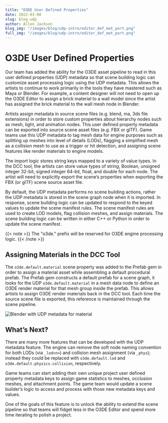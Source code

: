 ```yaml
---
title: "O3DE User Defined Properties"
date: 2022-03-08
slug: blog-udp
author: Allen Jackson
blog_img: "/images/blog/udp-intro/editor_def_mat_port.png"
full_img: "/images/blog/udp-intro/editor_def_mat_port.png"
---
```


# O3DE User Defined Properties

Our team has added the ability for the O3DE asset pipeline to read in this user defined properties (UDP) metadata so that scene building logic can customize asset processing logic using the UDP metadata. This allows the artists to continue to work primarily in the tools they have mastered such as Maya or Blender. For example, a content designer will not need to open up the O3DE Editor to assign a brick material to a wall model since the artist has assigned the brick material to the wall mesh node in Blender.

Artists assign metadata in source scene files (e.g. blend, ma, 3ds file extensions) in order to store custom properties about hierarchy nodes such as mesh, light, and animation nodes. This user defined property metadata can be exported into source scene asset files (e.g. FBX or glTF). Game teams use this UDP metadata to tag mesh data for engine purposes such as splitting up meshes into level of details (LODs), flagging a simplified mesh as a collision mesh to use as a trigger or hit detection, and assigning scene features like render materials to engine models.

The import logic stores string keys mapped to a variety of value types. In the DCC tool, the artists can store value types of string, Boolean, unsigned integer 32-bit, signed integer 64-bit, float, and double for each node. The artist will need to explicitly export the scene’s properties when exporting the FBX (or glTF) scene source asset file.

By default, the UDP metadata performs no scene building actions, rather the UDP metadata is stored in the scene graph node when it is imported. In response, scene building logic can be updated to respond to the keyed values to update the scene manifest rules. The scene manifest rules are used to create LOD models, flag collision meshes, and assign materials. The scene building logic can be written in either C++ or Python in order to update the scene manifest.

{{< note >}}
The "o3de." prefix will be reserved for O3DE engine processing logic.
{{< /note >}}

## Assigning Materials in the DCC Tool

The ```o3de.default.material``` scene property was added to the Prefab gem in order to assign a material asset while assembling a default procedural prefab. The Prefab gem constructs a default prefab for a scene graph, it looks for the UDP ```o3de.default.material``` in a mesh data node to define an O3DE render material for that mesh group inside the prefab. This allows artists to assign O3DE render materials back in the DCC tool. Each time the source scene file is exported, this reference is maintained through the scene pipeline.

![Blender with UDP metadata for material](/images/blog/udp-intro/blender_def_mat.png)

## What’s Next?

There are many more features that can be developed with the UDP metadata feature. The engine can remove the soft node naming convention for both LODs (via ```_lod<n>```) and collision mesh assignment (via ```_phys```); instead they could be replaced with ```o3de.default.lod``` and ```o3de.default.physics.collision```, respectively.

Game teams can start adding their own unique project user defined property metadata keys to assign game statistics to meshes, occlusion meshes, and attachment points. The game team would update a scene builder’s logic to access and process with those new metadata keys and values.

One of the goals of this feature is to unlock the ability to extend the scene pipeline so that teams will fidget less in the O3DE Editor and spend more time iterating to polish a project.
